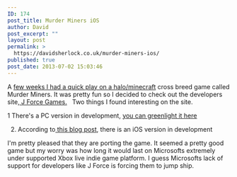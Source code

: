 ```yaml
---
ID: 174
post_title: Murder Miners iOS
author: David
post_excerpt: ""
layout: post
permalink: >
  https://davidsherlock.co.uk/murder-miners-ios/
published: true
post_date: 2013-07-02 15:03:46
---
```

A <a href="murder miners">few weeks I had a quick play on a halo/minecraft</a> cross breed game called Murder Miners. It was pretty fun so I decided to check out the developers site,<a href="http://jforcegames.com"> J Force Games.</a>   Two things I found interesting on the site.

1 There's a PC version in development, <a href="http://steamcommunity.com/sharedfiles/filedetails/?id=128361360http://">you can greenlight it here</a>

2. According to<a href="http://jforcegames.com/blog/index.php?itemid=268"> this blog post</a>, there is an iOS version in development

I'm pretty pleased that they are porting the game. It seemed a pretty good game but my worry was how long it would last on Microsofts extremely under supported Xbox live indie game platform. I guess Microsofts lack of support for developers like J Force is forcing them to jump ship.
